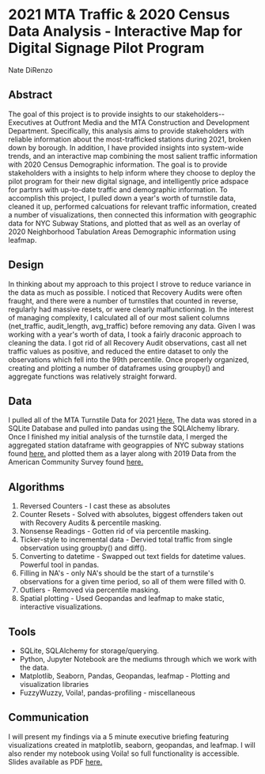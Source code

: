 # 2021 MTA Traffic & 2020 Census Data Analysis - Interactive Map for Digital Signage Pilot Program
Nate DiRenzo
## Abstract
The goal of this project is to provide insights to our stakeholders-- Executives at Outfront Media and the MTA Construction and Development Department. Specifically, this analysis aims to provide stakeholders with reliable information about the most-trafficked stations during 2021, broken down by borough. In addition, I have provided insights into system-wide trends, and an interactive map combining the most salient traffic information with 2020 Census Demographic information. The goal is to provide stakeholders with a insights to help inform where they choose to deploy the pilot program for their new digital signage, and intelligently price adspace for partnrs with up-to-date traffic and demographic information. To accomplish this project, I pulled down a year's worth of turnstile data, cleaned it up, performed calcuations for relevant traffic information, created a number of visualizations, then connected this information with geographic data for NYC Subway Stations, and plotted that as well as an overlay of 2020 Neighborhood Tabulation Areas Demographic information using leafmap.
## Design
In thinking about my approach to this project I strove to reduce variance in the data as much as possible. I noticed that Recovery Audits were often fraught, and there were a number of turnstiles that counted in reverse, regularly had massive resets, or were clearly malfunctioning. In the interest of managing complexity, I calculated all of our most salient columns (net_traffic, audit_length, avg_traffic) before removing any data. Given I was working with a year's worth of data, I took a fairly draconic approach to cleaning the data. I got rid of all Recovery Audit observations, cast all net traffic values as positive, and reduced the entire dataset to only the observations which fell into the 99th percentile. Once properly organized, creating and plotting a number of dataframes using groupby() and aggregate functions was relatively straight forward.
## Data
I pulled all of the MTA Turnstile Data for 2021 [Here.](http://web.mta.info/developers/turnstile.html) The data was stored in a SQLite Database and pulled into pandas using the SQLAlchemy library. Once I finished my initial analysis of the turnstile data, I merged the aggregated station dataframe with geograppies of NYC subway stations found [here.](https://data.cityofnewyork.us/Transportation/Subway-Stations/arq3-7z49) and plotted them as a layer along with 2019 Data from the American Community Survey found [here.](https://www1.nyc.gov/site/planning/planning-level/nyc-population/american-community-survey.page.page)
## Algorithms
1. Reversed Counters - I cast these as absolutes
2. Counter Resets - Solved with absolutes, biggest offenders taken out with Recovery Audits & percentile masking.
3. Nonsense Readings - Gotten rid of via percentile masking.
4. Ticker-style to incremental data - Dervied total traffic from single observation using groupby() and diff().
5. Converting to datetime - Swapped out text fields for datetime values. Powerful tool in pandas.
6. Filling in NA's - only NA's should be the start of a turnstile's observations for a given time period, so all of them were filled with 0.
7. Outliers - Removed via percentile masking.
8. Spatial plotting - Used Geopandas and leafmap to make static, interactive visualizations.
## Tools
- SQLite, SQLAlchemy for storage/querying.
- Python, Jupyter Notebook are the mediums through which we work with the data.
- Matplotlib, Seaborn, Pandas, Geopandas, leafmap - Plotting and visualization libraries
- FuzzyWuzzy, Voila!, pandas-profiling - miscellaneous
## Communication
I will present my findings via a 5 minute executive briefing featuring visualizations created in matplotlib, seaborn, geopandas, and leafmap. I will also render my notebook using Voila! so full functionality is accessible. Slides available as PDF [here.](https://github.com/NateDiR/NYC_MTA_EDA_Project/blob/main/Digital%20Signage%20Pilot%20Program%20Presentation.pdf)
